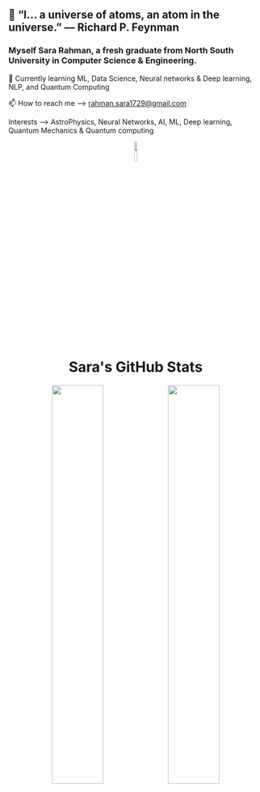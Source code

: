 
## 💬 “I... a universe of atoms, an atom in the universe.” ― Richard P. Feynman

### Myself Sara Rahman, a fresh graduate from North South University in Computer Science & Engineering.

🧠 Currently learning ML, Data Science, Neural networks & Deep learning, NLP, and Quantum Computing

📫 How to reach me --> rahman.sara1729@gmail.com

Interests --> AstroPhysics, Neural Networks, AI, ML, Deep learning, Quantum Mechanics & Quantum computing
 

<!-- Tiny Profile views below interests -->
<p align="center">
  <img width="10%" src="https://komarev.com/ghpvc/?username=sararahman1729&color=0dfaff&style=flat-square" />
</p>

<!-- 🌌 GitHub Stats Section -->
<h1 align="center">Sara's GitHub Stats</h1>

<p align="center">
  <!-- Total stats (Commits, Repos, Followers, etc.) -->
  <img width="45%" src="https://github-readme-stats.vercel.app/api?username=sararahman1729&show_icons=false&count_private=true&theme=tokyonight" />
  
  <!-- Streak stats 
  <img width="45%" src="https://github-readme-streak-stats.herokuapp.com/?user=sararahman1729&theme=tokyonight" />  
  -->
  <img width="45%" src="https://github-readme-stats.vercel.app/api/top-langs/?username=sararahman1729&layout=compact&theme=tokyonight&hide_border=true" />
</p>
<!--
<p align="center">
  <img width="45%" src="https://github-readme-stats.vercel.app/api/top-langs/?username=sararahman1729&layout=compact&theme=tokyonight&hide_border=true" />
</p> 
-->


